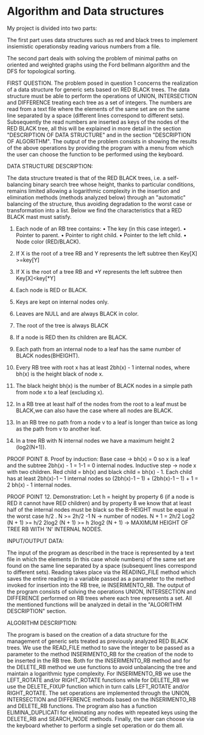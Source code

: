 # Algorithm and Data structures
My project is divided into two parts: 

The first part uses data structures such as red and black trees to implement insiemistic operationsby reading various numbers from a file.

The second part deals with solving the problem of minimal paths on oriented and weighted graphs using the Ford bellmann algorithm and the 
DFS for topological sorting. 

FIRST QUESTION.
The problem posed in question 1 concerns the realization of a data structure for generic sets based on RED BLACK trees.
The data structure must be able to perform the operations of UNION, INTERSECTION and DIFFERENCE
treating each tree as a set of integers.
The numbers are read from a text file where the elements of the same set are on the same line separated by a space (different lines correspond to different sets).
Subsequently the read numbers are inserted as keys of the nodes of the RED BLACK tree, all this will be
explained in more detail in the section "DESCRIPTION OF DATA STRUCTURE" and in the section "DESCRIPTION OF ALGORITHM".
The output of the problem consists in showing the results of the above operations by providing the program with a menu from which the user can choose the function to be performed using the keyboard.

DATA STRUCTURE DESCRIPTION:

The data structure treated is that of the RED BLACK trees, i.e. a self-balancing binary search tree whose height, thanks to particular conditions, remains limited allowing a logarithmic complexity in the
insertion and elimination methods (methods analyzed below)
through an "automatic" balancing of the structure, thus avoiding degradation to the worst case or transformation into a list.
Below we find the characteristics that a RED BLACK mast must satisfy.

1.	Each node of an RB tree contains:
•	The key (in this case integer).
•	Pointer to parent.
•	Pointer to right child.
•	Pointer to the left child.
•	Node color (RED/BLACK).

2.	If X is the root of a tree RB and Y represents the left subtree then Key[X] >=key[Y]
3.	If X is the root of a tree RB and *Y represents the left subtree then Key[X]<key[*Y]
4.	Each node is RED or BLACK.
5.	Keys are kept on internal nodes only.
6.	Leaves are NULL and are always BLACK in color.
7.	The root of the tree is always BLACK
8.	If a node is RED then its children are BLACK.
9.	Each path from an internal node to a leaf has the same number of BLACK nodes(BHEIGHT).
10.	Every RB tree with root x has at least 2bh(x) - 1 internal nodes, where bh(x) is the height black of node x.
11.	The black height bh(x) is the number of BLACK nodes in a simple path from node x to a leaf (excluding x).
12.	In a RB tree at least half of the nodes from the root to a leaf must be BLACK,we can also have the case where all nodes are BLACK.
13.	In an RB tree no path from a node v to a leaf is longer than twice as long as the path from v to another leaf.
14.	In a tree RB with N internal nodes we have a maximum height 2 (log2(N+1)).

PROOF POINT 8.
Proof by induction:
Base case -> bh(x) = 0 so x is a leaf and the subtree 2bh(x) - 1 = 1-1 = 0 internal nodes.
Inductive step -> node x with two children. Red child = bh(x) and black child = bh(x) - 1.
Each child has at least 2bh(x)-1 – 1 internal nodes so (2bh(x)-1 – 1) + (2bh(x)-1 – 1) + 1 = 2 bh(x) - 1 internal nodes.

PROOF POINT 12.
Demonstration:
Let h = height by property 6 (if a node is RED it cannot have RED children) and by property 8 we know that at least half of the internal nodes must be black so the B-HEIGHT must be equal in the worst case h/2 .
N >= 2h/2 -1	N -> number of nodes.
N + 1 = 2h/2
Log2 (N + 1) >= h/2
2log2 (N + 1) >= h
2log2 (N + 1) -> MAXIMUM HEIGHT OF TREE RB WITH 'N' INTERNAL NODES.

INPUT/OUTPUT DATA:

The input of the program as described in the trace is represented by a text file in which the elements (in this case whole numbers) of the same set are found on the same line separated by a space (subsequent lines correspond to different sets).
Reading takes place via the READING_FILE method which saves the entire reading in a variable passed as a parameter to the method invoked for insertion into the RB tree, ie INSERIMENTO_RB.
The output of the program consists of solving the operations UNION, INTERSECTION and
DIFFERENCE performed on RB trees where each tree represents a set.
All the mentioned functions will be analyzed in detail in the "ALGORITHM DESCRIPTION" section.

ALGORITHM DESCRIPTION:

The program is based on the creation of a data structure for the management of generic sets treated as previously analyzed RED BLACK trees.
We use the READ_FILE method to save the integer to be passed as a parameter to the method
INSERIMENTO_RB for the creation of the node to be inserted in the RB tree.
Both for the INSERIMENTO_RB method and for the DELETE_RB method we use functions to avoid unbalancing the tree and maintain a logarithmic type complexity.
For INSERIMENTO_RB we use the LEFT_ROTATE and/or RIGHT_ROTATE functions while for DELETE_RB we use the DELETE_FIXUP function which in turn calls LEFT_ROTATE and/or RIGHT_ROTATE.
The set operations are implemented through the UNION, INTERSECTION and DIFFERENCE methods based on the INSERIMENTO_RB and DELETE_RB functions.
The program also has a function ELIMINA_DUPLICATI for eliminating any nodes with repeated keys using the DELETE_RB and SEARCH_NODE methods.
Finally, the user can choose via the keyboard whether to perform a single set operation or do them all.
